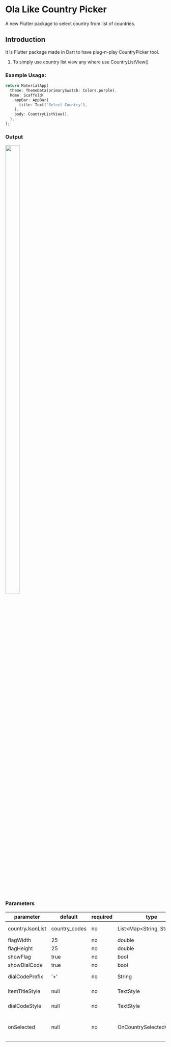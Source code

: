 Ola Like Country Picker
==========================

A new Flutter package to select country from list of countries.

## Introduction
It is Flutter package made in Dart to have plug-n-play CountryPicker tool.

1. To simply use country list view any where use CountryListView() 

### Example Usage:
```dart
return MaterialApp(
  theme: ThemeData(primarySwatch: Colors.purple),
  home: Scaffold(
    appBar: AppBar(
      title: Text('Select Country'),
    ),
    body: CountryListView(),
  ),
);
```

### Output
<img src="https://user-images.githubusercontent.com/20876020/65821688-6b7e1280-e256-11e9-993a-a4847acb8859.gif" width="30%" height="60%"/>

### Parameters
| parameter       | default       | required | type                      | remark                                                                                                                                              |
|-----------------|---------------|----------|---------------------------|-----------------------------------------------------------------------------------------------------------------------------------------------------|
| countryJsonList | country_codes | no       | List<Map<String, String>> | can be used to specify own set of sublist of countries from the variable country_codes                                                      |
| flagWidth       |       25      | no       | double                    | width of flag                                                                                                                                       |
| flagHeight      |       25      | no       | double                    | height of flag                                                                                                                                      |
| showFlag        |      true     | no       | bool                      | whether to show flag or not                                                                                                                         |
| showDialCode    |      true     | no       | bool                      | whether to show dial code or not                                                                                                                    |
| dialCodePrefix  |      '+'      | no       | String                    | The prefix added to the dial code for e.g +91 here prefix is '+'                                                                                    |
| itemTitleStyle  |      null     | no       | TextStyle                 | Used to change style of Country title e.g TextStyle(fontSize:30)                                                                                    |
| dialCodeStyle   |      null     | no       | TextStyle                 | Used to change style of Country's dial code e.g TextStyle(backgroundColor:Colors.green[400])                                                        |
| onSelected      |      null     | no       | OnCountrySelectedCallback | When Any Country is selected what callback has to be executed e.g CountryListView(onSelected: (Country country){       print(country.toString() }); |
